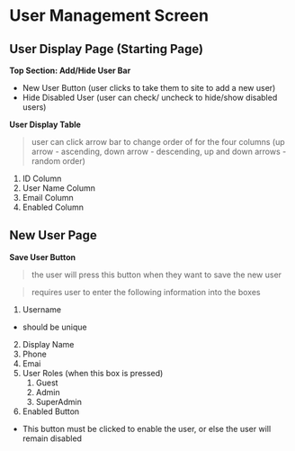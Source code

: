 # User Management Screen
## User Display Page (Starting Page)
     
**Top Section: Add/Hide User Bar**
* New User Button (user clicks to take them to site to add a new user)
* Hide Disabled User (user can check/ uncheck to hide/show disabled users)

**User Display Table**
> user can click arrow bar to change order of for the four columns 
     (up arrow - ascending, down arrow - descending, up and down arrows - random order)
1. ID Column
2. User Name Column
3. Email Column
4. Enabled Column

## New User Page

**Save User Button**
> the user will press this button when they want to save the new user 

> requires user to enter the following information into the boxes 

1. Username
* should be unique
2. Display Name
3. Phone
4. Emai
5. User Roles (when this box is pressed)
     1. Guest
     2. Admin
     3. SuperAdmin
6. Enabled Button 
* This button must be clicked to enable the user, or else the user will remain disabled


     
           
